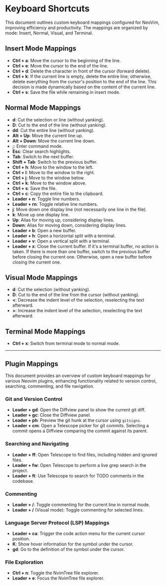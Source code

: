 # Keyboard Shortcuts

This document outlines custom keyboard mappings configured for NeoVim, improving efficiency and productivity. The mappings are organized by mode: Insert, Normal, Visual, and Terminal.

## Insert Mode Mappings

- **Ctrl + a**: Move the cursor to the beginning of the line.
- **Ctrl + e**: Move the cursor to the end of the line.
- **Ctrl + d**: Delete the character in front of the cursor (forward delete).
- **Ctrl + k**: If the current line is empty, delete the entire line; otherwise, delete everything from the cursor's position to the end of the line. This decision is made dynamically based on the content of the current line.
- **Ctrl + s**: Save the file while remaining in insert mode.

## Normal Mode Mappings

- **d**: Cut the selection or line (without yanking).
- **D**: Cut to the end of the line (without yanking).
- **dd**: Cut the entire line (without yanking).
- **Alt + Up**: Move the current line up.
- **Alt + Down**: Move the current line down.
- **;**: Enter command mode.
- **Esc**: Clear search highlights.
- **Tab**: Switch to the next buffer.
- **Shift + Tab**: Switch to the previous buffer.
- **Ctrl + h**: Move to the window to the left.
- **Ctrl + l**: Move to the window to the right.
- **Ctrl + j**: Move to the window below.
- **Ctrl + k**: Move to the window above.
- **Ctrl + s**: Save the file.
- **Ctrl + c**: Copy the entire file to the clipboard.
- **Leader + n**: Toggle line numbers.
- **Leader + rn**: Toggle relative line numbers.
- **j**: Move down one display line (not necessarily one line in the file).
- **k**: Move up one display line.
- **Up**: Alias for moving up, considering display lines.
- **Down**: Alias for moving down, considering display lines.
- **Leader + b**: Open a new buffer.
- **Leader + h**: Open a horizontal split with a terminal.
- **Leader + v**: Open a vertical split with a terminal.
- **Leader + x**: Close the current buffer. If it's a terminal buffer, no action is taken. If there is more than one buffer, switch to the previous buffer before closing the current one. Otherwise, open a new buffer before closing the current one.

## Visual Mode Mappings

- **d**: Cut the selection (without yanking).
- **D**: Cut to the end of the line from the cursor (without yanking).
- **<**: Decrease the indent level of the selection, reselecting the text afterward.
- **>**: Increase the indent level of the selection, reselecting the text afterward.

## Terminal Mode Mappings

- **Ctrl + x**: Switch from terminal mode to normal mode.

---

## Plugin Mappings

This document provides an overview of custom keyboard mappings for various Neovim plugins, enhancing functionality related to version control, searching, commenting, and file navigation.

### Git and Version Control

- **Leader + gd**: Open the Diffview panel to show the current git diff.
- **Leader + gc**: Close the Diffview panel.
- **Leader + ph**: Preview the git hunk at the cursor using `gitsigns`.
- **Leader + cm**: Open a Telescope picker for git commits. Selecting a commit opens a Diffview comparing the commit against its parent.

### Searching and Navigating

- **Leader + ff**: Open Telescope to find files, including hidden and ignored files.
- **Leader + fw**: Open Telescope to perform a live grep search in the project.
- **Leader + ft**: Use Telescope to search for TODO comments in the codebase.

### Commenting

- **Leader + /**: Toggle commenting for the current line in normal mode.
- **Leader + /** (Visual mode): Toggle commenting for selected lines.

### Language Server Protocol (LSP) Mappings

- **Leader + ca**: Trigger the code action menu for the current cursor position.
- **K**: Show hover information for the symbol under the cursor.
- **gd**: Go to the definition of the symbol under the cursor.

### File Exploration

- **Ctrl + n**: Toggle the NvimTree file explorer.
- **Leader + e**: Focus the NvimTree file explorer.

